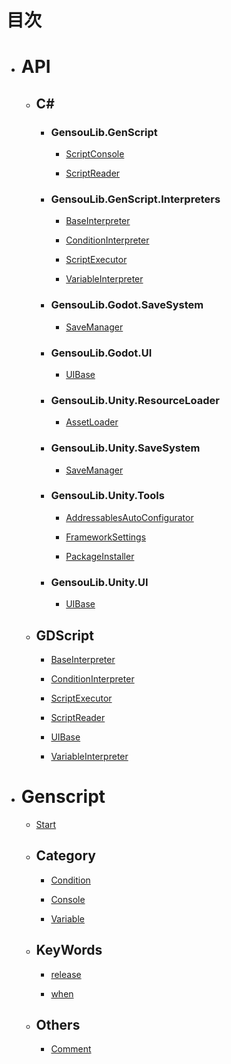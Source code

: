 # 目次

- # API

    - ## C#

        - ### GensouLib.GenScript

            - [ScriptConsole](API/CSharp/GensouLib.GenScript/ScriptConsole.md)

            - [ScriptReader](API/CSharp/GensouLib.GenScript/ScriptReader.md)

        - ### GensouLib.GenScript.Interpreters

            - [BaseInterpreter](API/CSharp/GensouLib.GenScript.Interpreters/BaseInterpreter.md)

            - [ConditionInterpreter](API/CSharp/GensouLib.GenScript.Interpreters/ConditionInterpreter.md)

            - [ScriptExecutor](API/CSharp/GensouLib.GenScript.Interpreters/ScriptExecutor.md)

            - [VariableInterpreter](API/CSharp/GensouLib.GenScript.Interpreters/VariableInterpreter.md)

        - ### GensouLib.Godot.SaveSystem

            - [SaveManager](API/CSharp/Godot/GensouLib.Godot.SaveSystem/SaveManager.md)
            
        - ### GensouLib.Godot.UI 

            - [UIBase](API/CSharp/Godot/GensouLib.Godot.UI/UIBase.md)

        - ### GensouLib.Unity.ResourceLoader

            - [AssetLoader](API/CSharp/Unity/GensouLib.Unity.ResourceLoader/AssetLoader.md)

        - ### GensouLib.Unity.SaveSystem

            - [SaveManager](API/CSharp/Unity/GensouLib.Unity.SaveSystem/SaveManager.md)

        - ### GensouLib.Unity.Tools

            - [AddressablesAutoConfigurator](API/CSharp/Unity/GensouLib.Unity.Tools/AddressablesAutoConfigurator.md)

            - [FrameworkSettings](API/CSharp/Unity/GensouLib.Unity.Tools/FrameworkSettings.md)

            - [PackageInstaller](API/CSharp/Unity/GensouLib.Unity.Tools/PackageInstaller.md)

        - ### GensouLib.Unity.UI

            - [UIBase](API/CSharp/Unity/GensouLib.Unity.UI/UIBase.md)

    - ## GDScript

        - [BaseInterpreter](API/GDScript/BaseInterpreter.md)

        - [ConditionInterpreter](API/GDScript/ConditionInterpreter.md)

        - [ScriptExecutor](API/GDScript/ScriptExecutor.md)

        - [ScriptReader](API/GDScript/ScriptReader.md)

        - [UIBase](API/GDScript/UIBase.md)

        - [VariableInterpreter](API/GDScript/VariableInterpreter.md)

- # Genscript

    - [Start](Genscript/Start.md)

    - ## Category

        - [Condition](Genscript/Category/Condition.md)

        - [Console](Genscript/Category/Console.md)

        - [Variable](Genscript/Category/Variable.md)

    - ## KeyWords

        - [release](Genscript/KeyWords/release.md)

        - [when](Genscript/KeyWords/when.md)

    - ## Others

        - [Comment](Genscript/Others/Comment.md)